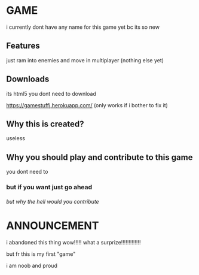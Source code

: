 # GAME

i currently dont have any name for this game yet bc its so new

## Features

just ram into enemies and move in multiplayer (nothing else yet)

## Downloads

its html5 you dont need to download

https://gamestuffj.herokuapp.com/ (only works if i bother to fix it)

## Why this is created?

useless

## Why you should play and contribute to this game

you dont need to 
### but if you want just go ahead

###### but why the hell would you contribute




# ANNOUNCEMENT
i abandoned this thing wow!!!!! what a surprize!!!!!!!!!!!!!

but fr this is my first "game"

i am noob and proud
